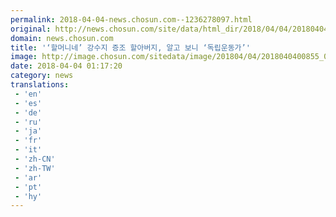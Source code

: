 ```yaml
---
permalink: 2018-04-04-news.chosun.com--1236278097.html
original: http://news.chosun.com/site/data/html_dir/2018/04/04/2018040400900.html
domain: news.chosun.com
title: '‘할머니네’ 강수지 증조 할아버지, 알고 보니 ‘독립운동가’'
image: http://image.chosun.com/sitedata/image/201804/04/2018040400855_0.jpg
date: 2018-04-04 01:17:20
category: news
translations: 
 - 'en'
 - 'es'
 - 'de'
 - 'ru'
 - 'ja'
 - 'fr'
 - 'it'
 - 'zh-CN'
 - 'zh-TW'
 - 'ar'
 - 'pt'
 - 'hy'
---
```



